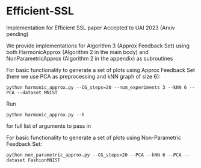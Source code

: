 # Efficient-SSL
Implementation for Efficient SSL paper Accepted to UAI 2023 (Arxiv pending)

We provide implementations for Algorithm 3 (Approx Feedback Set) using both HarmonicApprox (Algorithm 2 in the main body) and NonParametricApprox (Algorithm 2 in the appendix) as subroutines

For basic functionality to generate a set of plots using Approx Feedback Set (here we use PCA as preprocessing and kNN graph of size 6): 

```
python harmonic_approx.py --CG_steps=20 --num_experiments 3 --kNN 6 --PCA --dataset MNIST
```

Run 

```
python harmonic_approx.py --h
```
 for full list of arguments to pass in

For basic functionality to generate a set of plots using Non-Parametric Feedback Set: 

```
python non_parametric_approx.py --CG_steps=20 --PCA --kNN 6 --PCA --dataset FashionMNIST
```
